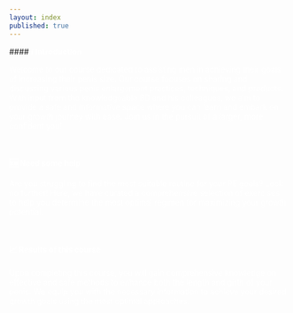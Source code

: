 ```yaml
---
layout: index
published: true
---
```

<head>
<link rel="stylesheet" href="https://cdn.jsdelivr.net/npm/sweetalert2@11.0.20/dist/sweetalert2.min.css">
</head>
#### <b><font color="white">ℹ️ Introduction</font></b>

<font color="white">Welcome to our course dedicated to assisting men in achieving their goals of increasing their penis size. Our course focuses on sharing and discussing various penis enlargement practices, techniques, and products. With input from the knowledgeable BD and his colleagues, we aim to provide a safe and informative space where you can learn and embark on your growth journey with ease. Join us in the pursuit of a larger, more confident you!</font>

<br> 

#### <b><font color="white">🆘 Need some help</font></b>

<font color="white">Are you struggling to find the most suitable routine for your PE goals? Look no further! Here, we have curated a comprehensive selection of exercises to help you determine the most optimal regimen for maximizing your growth potential.</font>

<br> 

#### <b><font color="white">📈 Results of this course</font></b>

<font color="white">Upon completing this course, you will gain comprehensive knowledge on effective and safe methods to enhance both the length and girth of your penis. We equip you with the necessary information to achieve your desired growth goals using the most optimal approaches.</font>
<body>
  <style>
 
/* CSS to blur the background when the alert is open */
 .overlay {
     position: fixed;
     top: 0;
     left: 0;
     width: 100%;
     height: 100%;
     background-color: rgba(0, 0, 0, 0.5);
     backdrop-filter: blur(5px);
     z-index: 9999;
     display: none;
}
 .swal2-checkbox, .swal2-radio {
     align-items: center;
     justify-content: center;
     background: #101010;
     color: inherit;
}
 .swal2-popup {
     display: none;
     position: relative;
     box-sizing: border-box;
     grid-template-columns: minmax(0,100%);
     width: 32em;
     max-width: 100%;
     padding: 0 0 1.25em;
     border: none;
     border-radius: 30px;
     background: #101010;
     color: #545454;
     font-family: inherit;
     font-size: 1rem;
}
 .swal2-title {
     position: relative;
     max-width: 100%;
     margin: 0;
     padding: 0.8em 1em 0;
     color: #fcfcfc;
     font-size: 1.875em;
     font-weight: 600;
     text-align: center;
     text-transform: none;
     word-wrap: break-word;
}
 .swal2-checkbox, .swal2-radio {
     align-items: center;
     justify-content: center;
     background: #101010;
     color: white;
}
 .swal2-input-label {
     display: flex;
     justify-content: center;
     margin: 1em auto 0;
     color: white;
}
 .swal2-input {
     height: 2.625em;
     padding: 0 0.75em;
     color: white;
}

  </style>
<script src="https://cdn.jsdelivr.net/npm/sweetalert2@11.0.20/dist/sweetalert2.all.min.js"></script>
  <script>
    // Immediately invoked function expression (IIFE)
    (function() {
      // Check if the verification has been done before (stored in a cookie)
      const verificationDone = getCookie('verificationDone');
      if (verificationDone === 'true') {
        // Verification has been done before, no need to ask again
        return;
      }

      async function verify() {
        // Create the overlay to blur the background
        const overlay = document.createElement('div');
        overlay.classList.add('overlay');
        document.head.appendChild(overlay);

        const { value: accept } = await Swal.fire({
          title: 'Terms and Conditions',
          input: 'checkbox',
          inputValue: 1,
          inputPlaceholder: 'I agree with the terms and conditions',
          confirmButtonText: 'Continue <i class="fa fa-arrow-right"></i>',
          allowOutsideClick: false, // Prevent clicking outside the alert
          inputValidator: (result) => {
            return !result && 'You need to agree with T&C';
          }
        });

        // Remove the overlay after the alert is closed
        document.head.removeChild(overlay);

        if (accept) {
          const adminpass = "admin";
          const { value: password } = await Swal.fire({
            title: 'Enter Auth Token',
            input: 'password',
            inputLabel: 'Authentication',
            inputPlaceholder: 'Enter your auth token',
            inputAttributes: {
              maxlength: 10,
              autocapitalize: 'off',
              autocorrect: 'off'
            },
            allowOutsideClick: false, // Prevent clicking outside the alert
            inputValidator: (result) => {
              return !result && 'Auth token is required';
            }
          });

          if (password !== adminpass) {
            Swal.fire({
              title: 'Incorrect Auth Token',
              icon: 'error',
              showConfirmButton: false,
              timer: 5000
            }).then(() => {
              window.location.replace("https://google.com");
            });
          } else {
            // Auth token is correct, set the verificationDone cookie
            setCookie('verificationDone', 'true', 365); // Cookie expires in 365 days

            // Show a success alert
            Swal.fire({
              title: 'Success',
              icon: 'success',
              text: 'Verification successful!',
              showConfirmButton: false,
              timer: 2000 // Show the success alert for 2 seconds
            }).then(() => {
              // Optional: Redirect to another page after showing the success alert
              // window.location.replace("https://example.com");
            });
          }
        }
      }

      // Function to get a cookie value by its name
      function getCookie(name) {
        const value = "; " + document.cookie;
        const parts = value.split("; " + name + "=");
        if (parts.length === 2) return parts.pop().split(";").shift();
      }

      // Function to set a cookie
      function setCookie(name, value, days) {
        const date = new Date();
        date.setTime(date.getTime() + (days * 24 * 60 * 60 * 1000));
        const expires = "expires=" + date.toUTCString();
        document.cookie = name + "=" + value + ";" + expires + ";path=/";
      }

      // Call the verify function
      verify();
    })();
  </script>
</body>
